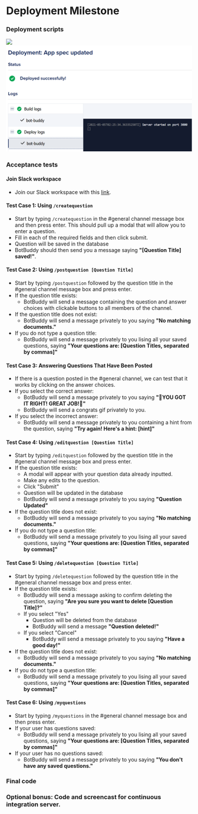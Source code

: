 # Deployment Milestone
### Deployment scripts
![](bot-buddy.yaml)
![](SuccessfulDeployment.PNG)
### Acceptance tests
#### Join Slack workspace
  - Join our Slack workspace with this [link](https://join.slack.com/t/ssw-345/shared_invite/zt-q3vp0hxc-Vwy_wbLyyaXOMNCg7HZPFQ).
#### Test Case 1: Using `/createquestion`
  - Start by typing `/createquestion` in the #general channel message box and then press enter. This should pull up a modal that will allow you to enter a question.
  - Fill in each of the required fields and then click submit.
  - Question will be saved in the database
  - BotBuddy should then send you a message saying **"[Question Title] saved!"**.
#### Test Case 2: Using `/postquestion [Question Title]`
  - Start by typing `/postquestion` followed by the question title in the #general channel message box and press enter. 
  - If the question title exists:
      - BotBuddy will send a message containing the question and answer choices with clickable buttons to all members of the channel.
  - If the question title does not exist:
      - BotBuddy will send a message privately to you saying **"No matching documents."**
  - If you do not type a question title:
      - BotBuddy will send a message privately to you lising all your saved questions, saying **"Your questions are: [Question Titles, separated by commas]"**
#### Test Case 3: Answering Questions That Have Been Posted
  - If there is a question posted in the #general channel, we can test that it works by clicking on the answer choices.
  - If you select the correct answer:
      - BotBuddy will send a message privately to you saying **":tada:YOU GOT IT RIGHT! GREAT JOB!:tada:"**
      - BotBuddy will send a congrats gif privately to you. 
  - If you select the incorrect answer:
      - BotBuddy will send a message privately to you containing a hint from the question, saying **"Try again! Here's a hint: [hint]"**
#### Test Case 4: Using `/editquestion [Question Title]`
  - Start by typing `/editquestion` followed by the question title in the #general channel message box and press enter.
  - If the question title exists:
      - A modal will appear with your question data already inputted.
      - Make any edits to the question.
      - Click "Submit"
      - Question will be updated in the database
      - BotBuddy will send a message privately to you saying **"Question Updated"**
  - If the question title does not exist:
      - BotBuddy will send a message privately to you saying **"No matching documents."**
  - If you do not type a question title:
      - BotBuddy will send a message privately to you lising all your saved questions, saying **"Your questions are: [Question Titles, separated by commas]"**
#### Test Case 5: Using `/deletequestion [Question Title]`
  - Start by typing `/deletequestion` followed by the question title in the #general channel message box and press enter.
  - If the question title exists:
      - BotBuddy will send a message asking to confirm deleting the question, saying **"Are you sure you want to delete [Question Title]?"**
      - If you select "Yes"
          - Question will be deleted from the database
          - BotBuddy will send a message **"Question deleted!"**
       - If you select "Cancel"
          - BotBuddy will send a message privately to you saying **"Have a good day!"**
  - If the question title does not exist:
      - BotBuddy will send a message privately to you saying **"No matching documents."**
  - If you do not type a question title:
      - BotBuddy will send a message privately to you lising all your saved questions, saying **"Your questions are: [Question Titles, separated by commas]"** 
#### Test Case 6: Using `/myquestions`
  - Start by typing `/myquestions` in the #general channel message box and then press enter.
  - If your user has questions saved:
      - BotBuddy will send a message privately to you lising all your saved questions, saying **"Your questions are: [Question Titles, separated by commas]"**
  - If your user has no questions saved: 
      - BotBuddy will send a message privately to you saying **"You don't have any saved questions."**
### Final code
### Optional bonus: Code and screencast for continuous integration server.

